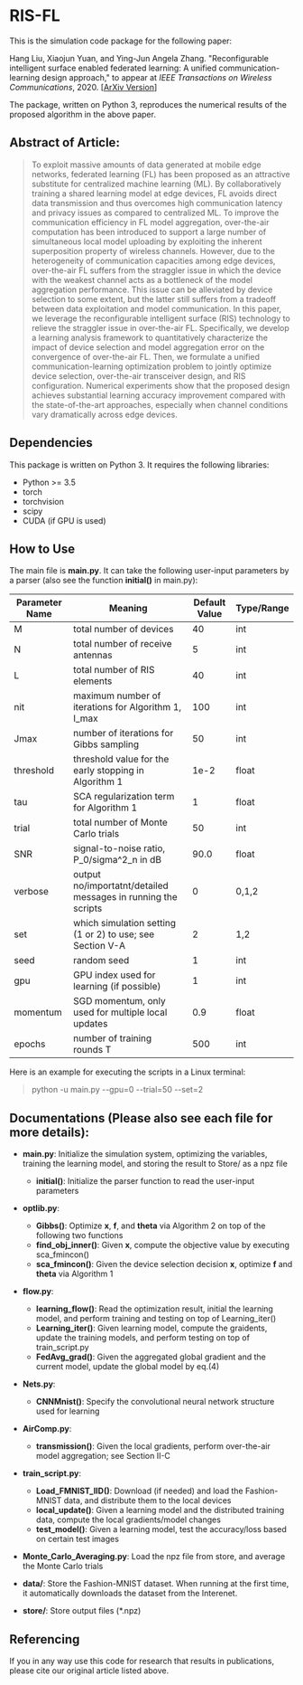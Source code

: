 # RIS-FL

This is the simulation code package for the following paper:

Hang Liu, Xiaojun Yuan, and Ying-Jun Angela Zhang. "Reconfigurable intelligent surface enabled federated learning: A unified communication-learning design approach," to appear at *IEEE Transactions on Wireless Communications*, 2020. [[ArXiv Version](https://arxiv.org/abs/2011.10282)]

The package, written on Python 3, reproduces the numerical results of the proposed algorithm in the above paper.


## Abstract of Article:

> To exploit massive amounts of data generated at mobile edge networks, federated learning (FL) has been proposed as an attractive substitute for centralized machine learning (ML). By collaboratively training a shared learning model at edge devices, FL avoids direct data transmission and thus overcomes high communication latency and privacy issues as compared to centralized ML. To improve the communication efficiency in FL model aggregation, over-the-air computation has been introduced to support a large number of simultaneous local model uploading by exploiting the inherent superposition property of wireless channels. However, due to the heterogeneity of communication capacities among edge devices, over-the-air FL suffers from the straggler issue in which the device with the weakest channel acts as a bottleneck of the model aggregation performance. This issue can be alleviated by device selection to some extent, but the latter still suffers from a tradeoff between data exploitation and model communication. In this paper, we leverage the reconfigurable intelligent surface (RIS) technology to relieve the straggler issue in over-the-air FL. Specifically, we develop a learning analysis framework to quantitatively characterize the impact of device selection and model aggregation error on the convergence of over-the-air FL. Then, we formulate a unified communication-learning optimization problem to jointly optimize device selection, over-the-air transceiver design, and RIS configuration. Numerical experiments show that the proposed design achieves substantial learning accuracy improvement compared with the state-of-the-art approaches, especially when channel conditions vary dramatically across edge devices.

 
## Dependencies
This package is written on Python 3. It requires the following libraries:
* Python >= 3.5
* torch
* torchvision
* scipy
* CUDA (if GPU is used)

## How to Use
The main file is **main.py**. It can take the following user-input parameters by a parser (also see the function **initial()** in main.py):

| Parameter Name  | Meaning| Default Value| Type/Range |
| ---------- | -----------|-----------|-----------|
| M   | total number of devices   |40   |int   |
| N   | total number of receive antennas   |5   |int   |
| L   | total number of RIS elements   |40   |int   |
| nit   | maximum number of iterations for Algorithm 1, I_max   |100   |int   |
| Jmax   | number of iterations for Gibbs sampling   |50   |int   |
| threshold   | threshold value for the early stopping in Algorithm 1   |1e-2   |float   |
| tau   | SCA regularization term for Algorithm 1   |1   |float   |
| trial   | total number of Monte Carlo trials   |50   |int   |
| SNR   | signal-to-noise ratio, P_0/sigma^2_n in dB  |90.0   |float   |
| verbose   | output no/importatnt/detailed messages in running the scripts   |0   |0,1,2   |
| set   | which simulation setting (1 or 2) to use; see Section V-A   |2   |1,2   |
| seed   | random seed   |1   |int   |
|  gpu  | GPU index used for learning (if possible)   |1   |int   |
| momentum   | SGD momentum, only used for multiple local updates   |0.9   |float   |
| epochs   | number of training rounds T   |500   |int   |

Here is an example for executing the scripts in a Linux terminal:
> python -u main.py --gpu=0 --trial=50 --set=2


## Documentations (Please also see each file for more details):

* __main.py__: Initialize the simulation system, optimizing the variables, training the learning model, and storing the result to Store/ as a npz file
    * __initial()__: Initialize the parser function to read the user-input parameters
    
* __optlib.py__:
    * __Gibbs()__: Optimize __x__,  __f__, and __theta__ via Algorithm 2 on top of the following two functions
    * __find_obj_inner()__: Given __x__, compute the objective value by executing sca_fmincon()
    * __sca_fmincon()__: Given the device selection decision __x__, optimize __f__ and __theta__ via Algorithm 1
* __flow.py__: 
    * __learning_flow()__: Read the optimization result, initial the learning model, and perform training and testing on top of Learning_iter()
    * __Learning_iter()__: Given learning model, compute the graidents, update the training models, and perform testing on top of train_script.py
    * __FedAvg_grad()__: Given the aggregated global gradient and the current model, update the global model by eq.(4)
* __Nets.py__: 
    * __CNNMnist()__: Specify the convolutional neural network structure used for learning
* __AirComp.py__:
    * __transmission()__: Given the local gradients, perform over-the-air model aggregation; see Section II-C 
* __train_script.py__:
    * __Load_FMNIST_IID()__: Download (if needed) and load the Fashion-MNIST data, and distribute them to the local devices
    * __local_update()__: Given a learning model and the distributed training data, compute the local gradients/model changes
    * __test_model()__: Given a learning model, test the accuracy/loss based on certain test images
* __Monte_Carlo_Averaging.py__: Load the npz file from store, and average the Monte Carlo trials
* __data/__: Store the Fashion-MNIST dataset. When running at the first time, it automatically downloads the dataset from the Interenet.
* __store/__: Store output files (\*.npz)
  


## Referencing

If you in any way use this code for research that results in publications, please cite our original article listed above.


